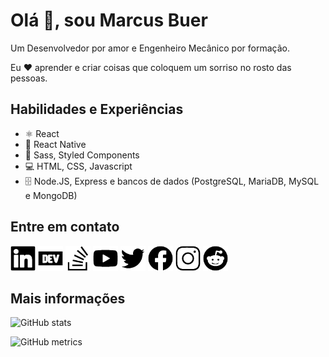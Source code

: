 # Olá 👋, sou Marcus Buer
Um Desenvolvedor por amor e Engenheiro Mecânico por formação.

Eu ❤️ aprender e criar coisas que coloquem um sorriso no rosto das pessoas.

## Habilidades e Experiências
* ⚛️ React
* 📱 React Native
* 💄 Sass, Styled Components
* 💻 HTML, CSS, Javascript
* 🗄️ Node.JS, Express e bancos de dados (PostgreSQL, MariaDB, MySQL e MongoDB)

## Entre em contato
[<img src='https://github.com/MarcusBuer/MarcusBuer/raw/main/linkedin.png' alt='linkedin' height='40'>](https://www.linkedin.com/in/marcusbuer/)
[<img src='https://github.com/MarcusBuer/MarcusBuer/raw/main/dev.to.png' alt='dev' height='40'>](https://dev.to/marcusbuer)
[<img src='https://github.com/MarcusBuer/MarcusBuer/raw/main/stackoverflow.png' alt='stackoverflow' height='40'>](https://stackoverflow.com/users/274947)
[<img src='https://github.com/MarcusBuer/MarcusBuer/raw/main/youtube.png' alt='YouTube' height='40'>](https://www.youtube.com/channel/UC0hibc4VmNe6EeUEjtl9j7A)
[<img src='https://github.com/MarcusBuer/MarcusBuer/raw/main/twitter.png' alt='twitter' height='40'>](https://twitter.com/marcusbuer)
[<img src='https://github.com/MarcusBuer/MarcusBuer/raw/main/facebook.png' alt='facebook' height='40'>](https://www.facebook.com/marcusbuer)
[<img src='https://github.com/MarcusBuer/MarcusBuer/raw/main/instagram.png' alt='instagram' height='40'>](https://www.instagram.com/marcusbuer/)
[<img src='https://github.com/MarcusBuer/MarcusBuer/raw/main/reddit.png' alt='Reddit' height='40'>](https://www.reddit.com/user/marcusbuer)
<!-- [<img src='https://cdn.jsdelivr.net/npm/simple-icons@3.0.1/icons/github.svg' alt='github' height='40'>](https://github.com/marcusbuer) -->

## Mais informações

![GitHub stats](https://github-readme-stats.vercel.app/api?username=marcusbuer&show_icons=true&count_private=true)  

![GitHub metrics](https://metrics.lecoq.io/marcusbuer)  
